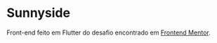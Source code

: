 # Sunnyside

Front-end feito em Flutter do desafio encontrado em [Frontend Mentor](https://www.frontendmentor.io).
